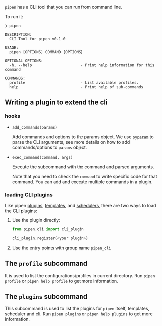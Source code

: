 `pipen` has a CLI tool that you can run from command line.

To run it:

```
❯ pipen

DESCRIPTION:
  CLI Tool for pipen v0.1.0

USAGE:
  pipen [OPTIONS] COMMAND [OPTIONS]

OPTIONAL OPTIONS:
  -h, --help                      - Print help information for this command

COMMANDS:
  profile                         - List available profiles.
  help                            - Print help of sub-commands
```

## Writing a plugin to extend the cli

### hooks

- `add_commands(params)`

    Add commands and options to the params object. We use [`pyparam`][1] to parse the CLI arguments, see more details on how to add commands/options to `params` object.

- `exec_command(command, args)`

    Execute the subcommand with the command and parsed arguments.

    Note that you need to check the `command` to write specific code for that command. You can add and execute multiple commands in a plugin.

### loading CLI plugins

Like pipen [plugins][2], [templates][3], and [schedulers][4], there are two ways to load the CLI plugins:

1. Use the plugin directly:

    ```python
    from pipen.cli import cli_plugin

    cli_plugin.register(<your plugin>)
    ```

2. Use the entry points with group name `pipen_cli`


## The `profile` subcommand

It is used to list the configurations/profiles in current directory. Run `pipen profile` or `pipen help profile` to get more information.

## The `plugins` subcommand

This subcommand is used to list the plugins for `pipen` itself, templates, scheduler and cli. Run `pipen plugins` or `pipen help plugins` to get more information.


[1]: https://github.com/pwwang/pyparam
[2]: ../plugin
[3]: ../templating
[4]: ../scheduler

